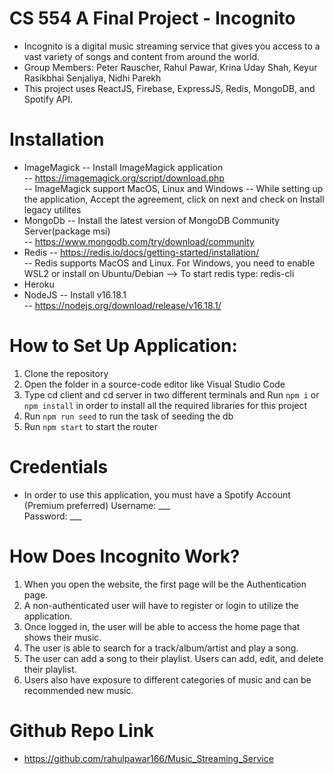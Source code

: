 # CS 554 A Final Project - Incognito
- Incognito is a digital music streaming service that gives you access to a vast variety of songs and content from around the world.
- Group Members: Peter Rauscher, Rahul Pawar, Krina Uday Shah, Keyur Rasikbhai Senjaliya, Nidhi Parekh
- This project uses ReactJS, Firebase, ExpressJS, Redis, MongoDB, and Spotify API.

# Installation
- ImageMagick
-- Install ImageMagick application<br/>
-- https://imagemagick.org/script/download.php<br/>
-- ImageMagick support MacOS, Linux and Windows
-- While setting up the application, Accept the agreement, click on next and check on Install legacy utilites
- MongoDb
-- Install the latest version of MongoDB Community Server(package msi)<br/>
-- https://www.mongodb.com/try/download/community<br/>
- Redis
-- https://redis.io/docs/getting-started/installation/<br/>
-- Redis supports MacOS and Linux. For Windows, you need to enable WSL2 or install on Ubuntu/Debian
--> To start redis type: redis-cli 
- Heroku
- NodeJS
-- Install v16.18.1<br/>
-- https://nodejs.org/download/release/v16.18.1/<br/>

# How to Set Up Application:

1. Clone the repository
2. Open the folder in a source-code editor like Visual Studio Code
3. Type cd client and cd server in two different terminals and Run `npm i` or `npm install` in order to install all the required libraries for this project
4. Run `npm run seed` to run the task of seeding the db
5. Run `npm start` to start the router

# Credentials
- In order to use this application, you must have a Spotify Account (Premium preferred)
Username: ___
<br/>Password: ___<br/>

# How Does Incognito Work?
1. When you open the website, the first page will be the Authentication page.
2. A non-authenticated user will have to register or login to utilize the application.
3. Once logged in, the user will be able to access the home page that shows their music.
4. The user is able to search for a track/album/artist and play a song.
5. The user can add a song to their playlist. Users can add, edit, and delete their playlist.
6. Users also have exposure to different categories of music and can be recommended new music.

# Github Repo Link

- https://github.com/rahulpawar166/Music_Streaming_Service
